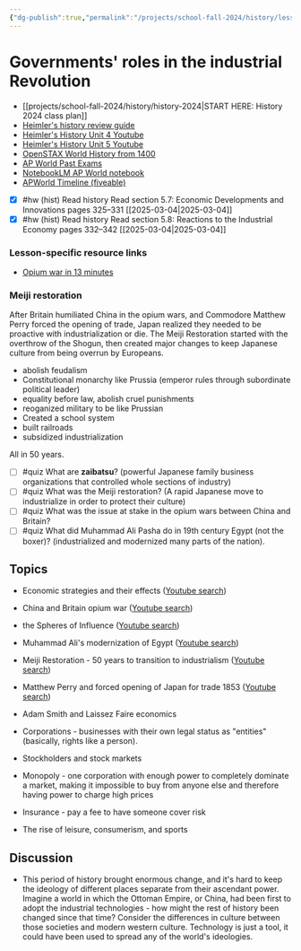 ```yaml
---
{"dg-publish":true,"permalink":"/projects/school-fall-2024/history/lessons/5-6-industrial-rev-gov-role/"}
---
```



#  Governments' roles in the industrial Revolution

- [[projects/school-fall-2024/history/history-2024\|START HERE: History 2024 class plan]]
- [Heimler's history review guide](https://resources.heimlershistory.com/products/ap-world-heimler-review-guide)
- [Heimler's History Unit 4 Youtube](https://www.youtube.com/playlist?list=PLEHRHjICEfDVG6osVMx-168RjRmHv7eby)
- [Heimler's History Unit 5 Youtube](https://www.youtube.com/playlist?list=PLEHRHjICEfDVqlm9W8s3LiDUJDF_M7eBv)
- [OpenSTAX World History from 1400](https://openstax.org/books/world-history-volume-2/pages/1-introduction)
- [AP World Past Exams](https://apcentral.collegeboard.org/courses/ap-world-history/exam/past-exam-questions)
- [NotebookLM AP World notebook](https://notebooklm.google.com/notebook/94b83796-38ce-42a3-b8c6-61630d55f2a2)
- [APWorld Timeline (fiveable)](https://library.fiveable.me/ap-world/faqs/ultimate-ap-world-timeline/blog/7wbnilPDIokeXB7TZ9e3)




- [x] #hw (hist) Read history  Read section 5.7: Economic Developments and Innovations pages 325–331 [[2025-03-04\|2025-03-04]]
- [x] #hw (hist) Read history  Read section 5.8: Reactions to the Industrial Economy pages 332–342 [[2025-03-04\|2025-03-04]]

### Lesson-specific resource links


- [Opium war in 13 minutes](https://www.youtube.com/watch?v=nDwoBC_DtGc) 

### Meiji restoration

After Britain humiliated China in the opium wars, and Commodore Matthew Perry forced the opening of trade, Japan realized they needed to be proactive with industrialization or die. The Meiji Restoration started with the overthrow of the Shogun, then created major changes to keep Japanese culture from being overrun by Europeans.

- abolish feudalism
- Constitutional monarchy like Prussia (emperor rules through subordinate political leader)
- equality before law, abolish cruel punishments
- reoganized military to be like Prussian
- Created a school system
- built railroads
- subsidized industrialization

All in 50 years.

- [ ] #quiz What are **zaibatsu**? (powerful Japanese family business organizations that controlled whole sections of industry)
- [ ] #quiz What was the Meiji restoration? (A rapid Japanese move to industrialize in order to protect their culture)
- [ ] #quiz What was the issue at stake in the opium wars between China and Britain?
- [ ] #quiz What did Muhammad Ali Pasha do in 19th century Egypt (not the boxer)? (industrialized and modernized many parts of the nation).

## Topics


- Economic strategies and their effects ([Youtube search](https://www.youtube.com/results?search_query=Economic%20strategies%20and%20their%20effects))
- China and Britain opium war ([Youtube search](https://www.youtube.com/results?search_query=China%20and%20Britain%20opium%20war))
- the Spheres of Influence ([Youtube search](https://www.youtube.com/results?search_query=the%20Spheres%20of%20Influence))
- Muhammad Ali's modernization of Egypt ([Youtube search](https://www.youtube.com/results?search_query=Muhammad%20Ali's%20modernization%20of%20Egypt))
- Meiji Restoration - 50 years to transition to industrialism ([Youtube search](https://www.youtube.com/results?search_query=Meiji%20Restoration%20-%2050%20years%20to%20transition%20to%20industrialism))
- Matthew Perry and forced opening of Japan for trade 1853 ([Youtube search](https://www.youtube.com/results?search_query=Matthew%20Perry%20and%20forced%20opening%20of%20Japan%20for%20trade%201853))

- Adam Smith and Laissez Faire economics
- Corporations - businesses with their own legal status as "entities" (basically, rights like a person).
- Stockholders and stock markets
- Monopoly - one corporation with enough power to completely dominate a market, making it impossible to buy from anyone else and therefore having power to charge high prices
- Insurance - pay a fee to have someone cover risk
- The rise of leisure, consumerism, and sports

## Discussion

- This period of history brought enormous change, and it's hard to keep the ideology of different places separate from their ascendant power. Imagine a world in which the Ottoman Empire, or China, had been first to adopt the industrial technologies - how might the rest of history been changed since that time? Consider the differences in culture between those societies and modern western culture. Technology is just a tool, it could have been used to spread any of the world's ideologies.

